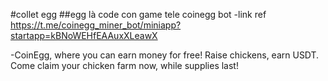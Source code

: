 #collet egg
##egg là code con game tele coinegg bot
-link ref https://t.me/coinegg_miner_bot/miniapp?startapp=kBNoWEHfEAAuxXLeawX

-CoinEgg, where you can earn money for free! Raise chickens, earn USDT. Come claim your chicken farm now, while supplies last!

